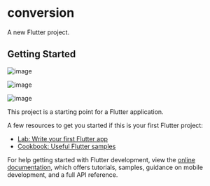 # conversion

A new Flutter project.

## Getting Started

![image](https://user-images.githubusercontent.com/92065809/228417032-17852da7-1922-420c-bb80-4b6e1cb39b79.png)

![image](https://user-images.githubusercontent.com/92065809/228417069-dce7ba6e-f2a0-43ab-b7ce-1c588dd26fe3.png)

![image](https://user-images.githubusercontent.com/92065809/228417101-bf7c1cab-21be-4177-9c77-b6c99d55f203.png)




This project is a starting point for a Flutter application.

A few resources to get you started if this is your first Flutter project:

- [Lab: Write your first Flutter app](https://docs.flutter.dev/get-started/codelab)
- [Cookbook: Useful Flutter samples](https://docs.flutter.dev/cookbook)

For help getting started with Flutter development, view the
[online documentation](https://docs.flutter.dev/), which offers tutorials,
samples, guidance on mobile development, and a full API reference.
